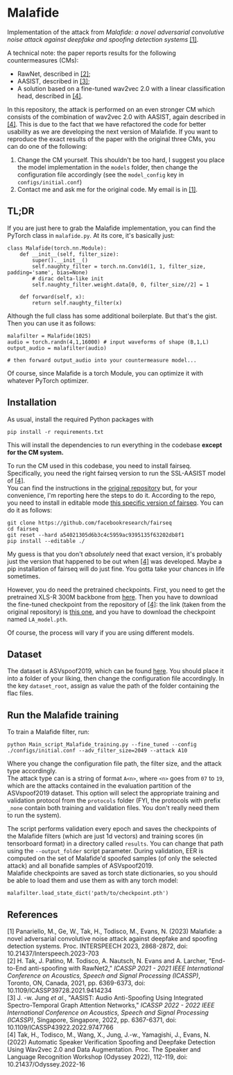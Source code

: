 # Malafide
Implementation of the attack from *Malafide: a novel adversarial convolutive noise attack against deepfake and spoofing detection systems* [[1]](#mipa23).

A technical note: the paper reports results for the following countermeasures (CMs):
- RawNet, described in [[2]](#rawnet);
- AASIST, described in [[3]](#aasist);
- A solution based on a fine-tuned wav2vec 2.0 with a linear classification head, described in [[4]](#tak22).

In this repository, the attack is performed on an even stronger CM which consists of the combination of wav2vec 2.0 with AASIST, again described in [[4]](#tak22). This is due to the fact that we have refactored the code for better usability as we are developing the next version of Malafide. If you want to reproduce the exact results of the paper with the original three CMs, you can do one of the following:
1. Change the CM yourself. This shouldn't be too hard, I suggest you place the model implementation in the `models` folder, then change the configuration file accordingly (see the `model_config` key in `configs/initial.conf`)
2. Contact me and ask me for the original code. My email is in [[1]](#mipa23).

## TL;DR
If you are just here to grab the Malafide implementation, you can find the PyTorch class in `malafide.py`. At its core, it's basically just:
```
class Malafide(torch.nn.Module):
    def __init__(self, filter_size):
        super().__init__()
        self.naughty_filter = torch.nn.Conv1d(1, 1, filter_size, padding='same', bias=None)
        # dirac delta-like init
        self.naughty_filter.weight.data[0, 0, filter_size//2] = 1

    def forward(self, x):
        return self.naughty_filter(x)
```
Although the full class has some additional boilerplate. But that's the gist. Then you can use it as follows:
```
malafilter = Malafide(1025)
audio = torch.randn(4,1,16000) # input waveforms of shape (B,1,L)
output_audio = malafilter(audio)

# then forward output_audio into your countermeasure model...
```
Of course, since Malafide is a torch Module, you can optimize it with whatever PyTorch optimizer.

## Installation
As usual, install the required Python packages with
```
pip install -r requirements.txt
```
This will install the dependencies to run everything in the codebase **except for the CM system.**

To run the CM used in this codebase, you need to install fairseq.
Specifically, you need the right fairseq version to run the SSL-AASIST model of [[4]](#tak22).  
You can find the instructions in the [original repository](https://github.com/TakHemlata/SSL_Anti-spoofing) but, for your convenience,
I'm reporting here the steps to do it.  According to the repo, you need to install in editable mode [this specific version of fairseq](https://github.com/pytorch/fairseq/tree/a54021305d6b3c4c5959ac9395135f63202db8f1). You can do it as follows:
```
git clone https://github.com/facebookresearch/fairseq
cd fairseq
git reset --hard a54021305d6b3c4c5959ac9395135f63202db8f1
pip install --editable ./
```
My guess is that you don't *absolutely* need that exact version, it's probably just the version that happened to be out when [[4]](#tak22) was developed. Maybe a pip installation of fairseq will do just fine. You gotta take your chances in life sometimes.

However, you do need the pretrained checkpoints. First, you need to get the pretrained XLS-R 300M backbone from [here](https://github.com/facebookresearch/fairseq/tree/main/examples/wav2vec/xlsr). Then you have to download the fine-tuned checkpoint from the repository of [[4]](#tak22): the link (taken from the original repository) is [this one](https://drive.google.com/drive/folders/1c4ywztEVlYVijfwbGLl9OEa1SNtFKppB), and you have to download the checkpoint named `LA_model.pth`.

Of course, the process will vary if you are using different models.

## Dataset
The dataset is ASVspoof2019, which can be found [here](https://datashare.ed.ac.uk/handle/10283/3336). You should place it into a folder of your liking, then change the configuration file accordingly. In the key `dataset_root`, assign as value the path of the folder containing the flac files.

## Run the Malafide training
To train a Malafide filter, run:
```
python Main_script_Malafide_training.py --fine_tuned --config ./configs/initial.conf --adv_filter_size=2049 --attack A10
```
Where you change the configuration file path, the filter size, and the attack type accordingly.  
The attack type can is a string of format `A<n>`, where `<n>` goes from `07` to `19`, which are the attacks contained in the evaluation partition of the ASVspoof2019 dataset. This option will select the appropriate training and validation protocol from the `protocols` folder (FYI, the protocols with prefix `_none` contain both training and validation files. You don't really need them to run the system).

The script performs validation every epoch and saves the checkpoints of the Malafide filters (which are just 1d vectors) and training scores (in tensorboard format) in a directory called `results`. You can change that path using the `--output_folder` script parameter. During validation, EER is computed on the set of Malafide'd spoofed samples (of only the selected attack) and all bonafide samples of ASVspoof2019.  
Malafide checkpoints are saved as torch state dictionaries, so you should be able to load them and use them as with any torch model:
```
malafilter.load_state_dict('path/to/checkpoint.pth')
```

## References
<span id="mipa23">[1]</span> Panariello, M., Ge, W., Tak, H., Todisco, M., Evans, N. (2023) Malafide: a novel adversarial convolutive noise attack against deepfake and spoofing detection systems. Proc. INTERSPEECH 2023, 2868-2872, doi: 10.21437/Interspeech.2023-703  
<span id="rawnet">[2]</span> H. Tak, J. Patino, M. Todisco, A. Nautsch, N. Evans and A. Larcher, "End-to-End anti-spoofing with RawNet2," _ICASSP 2021 - 2021 IEEE International Conference on Acoustics, Speech and Signal Processing (ICASSP)_, Toronto, ON, Canada, 2021, pp. 6369-6373, doi: 10.1109/ICASSP39728.2021.9414234  
<span id="aasist">[3]</span> J. -w. Jung _et al_., "AASIST: Audio Anti-Spoofing Using Integrated Spectro-Temporal Graph Attention Networks," _ICASSP 2022 - 2022 IEEE International Conference on Acoustics, Speech and Signal Processing (ICASSP)_, Singapore, Singapore, 2022, pp. 6367-6371, doi: 10.1109/ICASSP43922.2022.9747766  
<span id="ssl">[4]</span> Tak, H., Todisco, M., Wang, X., Jung, J.-w., Yamagishi, J., Evans, N. (2022) Automatic Speaker Verification Spoofing and Deepfake Detection Using Wav2vec 2.0 and Data Augmentation. Proc. The Speaker and Language Recognition Workshop (Odyssey 2022), 112-119, doi: 10.21437/Odyssey.2022-16